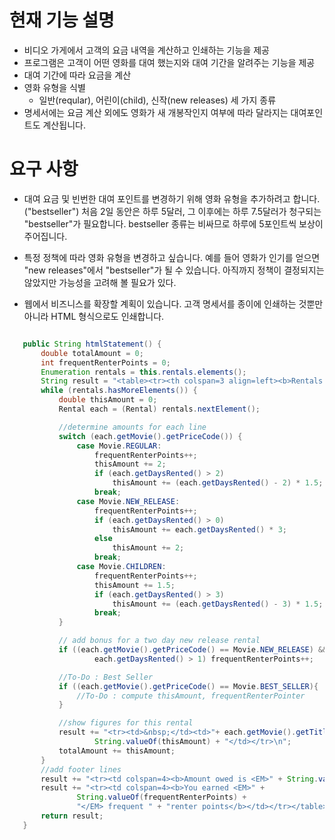 # 현재 기능 설명
  - 비디오 가게에서 고객의 요금 내역을 계산하고 인쇄하는 기능을 제공
  - 프로그램은 고객이 어떤 영화를 대여 했는지와 대여 기간을 알려주는 기능을 제공
  - 대여 기간에 따라 요금을 계산
  - 영화 유형을 식별
      - 일반(reqular), 어린이(child), 신작(new releases) 세 가지 종류
  - 명세서에는 요금 계산 외에도 영화가 새 개봉작인지 여부에 따라 달라지는 대여포인트도 계산됩니다.


# 요구 사항
- 대여 요금 및 빈번한 대여 포인트를 변경하기 위해 영화 유형을 추가하려고 합니다.("bestseller") 
  처음 2일 동안은 하루 5달러, 그 이후에는 하루 7.5달러가 청구되는 "bestseller"가 필요합니다.
  bestseller 종류는 비싸므로 하루에 5포인트씩 보상이 주어집니다.

- 특정 정책에 따라 영화 유형을 변경하고 싶습니다. 예를 들어 영화가 인기를 얻으면 "new releases"에서 "bestseller"가 될 수 있습니다.
  아직까지 정책이 결정되지는 않았지만 가능성을 고려해 볼 필요가 있다.

- 웹에서 비즈니스를 확장할 계획이 있습니다. 고객 명세서를 종이에 인쇄하는 것뿐만 아니라 HTML 형식으로도 인쇄합니다.


 
 ```java

    public String htmlStatement() {
        double totalAmount = 0;
        int frequentRenterPoints = 0;
        Enumeration rentals = this.rentals.elements();
        String result = "<table><tr><th colspan=3 align=left><b>Rentals for <b></th><th><em>" + getName() + "</em></th></tr>\n";
        while (rentals.hasMoreElements()) {
            double thisAmount = 0;
            Rental each = (Rental) rentals.nextElement();

            //determine amounts for each line
            switch (each.getMovie().getPriceCode()) {
                case Movie.REGULAR:
                    frequentRenterPoints++;
                    thisAmount += 2;
                    if (each.getDaysRented() > 2)
                        thisAmount += (each.getDaysRented() - 2) * 1.5;
                    break;
                case Movie.NEW_RELEASE:
                    frequentRenterPoints++;
                    if (each.getDaysRented() > 0)
                        thisAmount += each.getDaysRented() * 3;
                    else
                        thisAmount += 2;
                    break;
                case Movie.CHILDREN:
                    frequentRenterPoints++;
                    thisAmount += 1.5;
                    if (each.getDaysRented() > 3)
                        thisAmount += (each.getDaysRented() - 3) * 1.5;
                    break;
            }

            // add bonus for a two day new release rental
            if ((each.getMovie().getPriceCode() == Movie.NEW_RELEASE) &&
                    each.getDaysRented() > 1) frequentRenterPoints++;

            //To-Do : Best Seller
            if ((each.getMovie().getPriceCode() == Movie.BEST_SELLER){
                //To-Do : compute thisAmount, frequentRenterPointer
            }

            //show figures for this rental
            result += "<tr><td>&nbsp;</td><td>"+ each.getMovie().getTitle() + "</td><td>&nbsp;</td><td>" +
                    String.valueOf(thisAmount) + "</td></tr>\n";
            totalAmount += thisAmount;
        }
        //add footer lines
        result += "<tr><td colspan=4><b>Amount owed is <EM>" + String.valueOf(totalAmount) + "</b></td></tr>\n";
        result += "<tr><td colspan=4><b>You earned <EM>" +
                String.valueOf(frequentRenterPoints) +
                "</EM> frequent " + "renter points</b></td></tr></table>";
        return result;
    }
 
 ```
 
